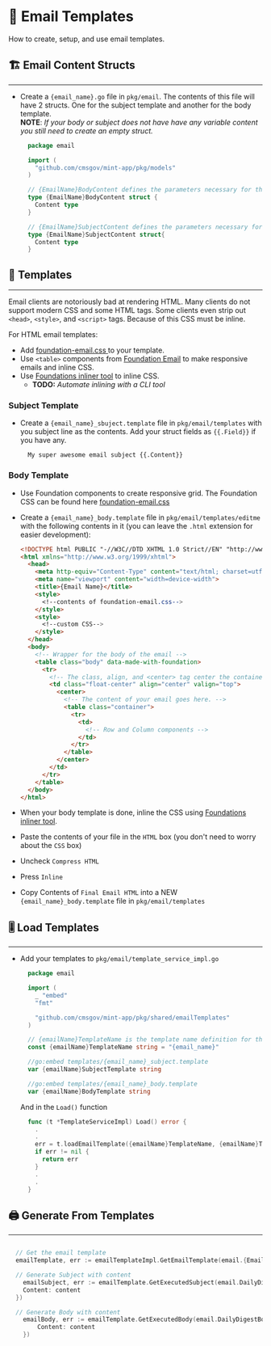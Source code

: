 # 📧 Email Templates

How to create, setup, and use email templates.


## 🏗 Email Content Structs
---

- Create a `{email_name}.go` file in `pkg/email`. The contents of this file will have 2 structs. One for the subject template and another for the body template.<br>
  **NOTE**: *If your body or subject does not have have any variable content you still need to create an empty struct.*

  ```go
    package email

    import (
      "github.com/cmsgov/mint-app/pkg/models"
    )

    // {EmailName}BodyContent defines the parameters necessary for the corresponding email body
    type {EmailName}BodyContent struct {
      Content type
    }

    // {EmailName}SubjectContent defines the parameters necessary for the corresponding email subject
    type {EmailName}SubjectContent struct{
      Content type
    }
  ```


## 📐 Templates
---

Email clients are notoriously bad at rendering HTML. Many clients do not support modern CSS and some HTML tags. Some clients even strip out `<head>`, `<style>`, and `<script>` tags. Because of this CSS must be inline.

For HTML email templates:
- Add [foundation-email.css ](https://github.com/foundation/foundation-emails/blob/develop/dist/foundation-emails.css) to your template.
- Use `<table>` components from [Foundation Email](https://get.foundation/emails/docs/css-guide.html) to make responsive emails and inline CSS.
- Use [Foundations inliner tool](https://get.foundation/emails/inliner.html) to inline CSS.
  - **TODO:** *Automate inlining with a CLI tool*

### Subject Template

- Create a `{email_name}_sbuject.template` file in `pkg/email/templates` with you subject line as the contents. Add your struct fields as `{{.Field}}` if you have any.
  ```plaintext
    My super awesome email subject {{.Content}}
  ```

### Body Template
- Use Foundation components to create responsive grid. The Foundation CSS can be found here [foundation-email.css ](https://github.com/foundation/foundation-emails/blob/develop/dist/foundation-emails.css)
- Create a `{email_name}_body.template` file in `pkg/email/templates/editme` with the following contents in it (you can leave the `.html` extension for easier development):

  ```html
  <!DOCTYPE html PUBLIC "-//W3C//DTD XHTML 1.0 Strict//EN" "http://www.w3.org/TR/xhtml1/DTD/xhtml1-strict.dtd">
  <html xmlns="http://www.w3.org/1999/xhtml">
    <head>
      <meta http-equiv="Content-Type" content="text/html; charset=utf-8">
      <meta name="viewport" content="width=device-width">
      <title>{Email Name}</title>
      <style>
        <!--contents of foundation-email.css-->
      </style>
      <style>
        <!--custom CSS-->
      </style>
    </head>
    <body>
      <!-- Wrapper for the body of the email -->
      <table class="body" data-made-with-foundation>
        <tr>
          <!-- The class, align, and <center> tag center the container -->
          <td class="float-center" align="center" valign="top">
            <center>
              <!-- The content of your email goes here. -->
              <table class="container">
                <tr>
                  <td>
                    <!-- Row and Column components -->
                  </td>
                </tr>
              </table>
            </center>
          </td>
        </tr>
      </table>
    </body>
  </html>
  ```

- When your body template is done, inline the CSS using [Foundations inliner tool](https://get.foundation/emails/inliner.html).
- Paste the contents of your file in the `HTML` box (you don't need to worry about the `CSS` box)
- Uncheck `Compress HTML`
- Press `Inline`
- Copy Contents of `Final Email HTML` into a NEW `{email_name}_body.template` file in `pkg/email/templates`

## 🎚 Load Templates
---
- Add your templates to `pkg/email/template_service_impl.go`
  ```go
    package email

    import (
      _ "embed"
      "fmt"

      "github.com/cmsgov/mint-app/pkg/shared/emailTemplates"
    )

    // {emailName}TemplateName is the template name definition for the corresponding email template
    const {emailName}TemplateName string = "{email_name}"

    //go:embed templates/{email_name}_subject.template
    var {emailName}SubjectTemplate string

    //go:embed templates/{email_name}_body.template
    var {emailName}BodyTemplate string
  ```

  And in the `Load()` function

  ```go
    func (t *TemplateServiceImpl) Load() error {
      .
      .
      err = t.loadEmailTemplate({emailName}TemplateName, {emailName}Template, {emailName}BodyTemplate)
      if err != nil {
        return err
      }
      .
      .
    }
  ```

## 🖨 Generate From Templates
---
```go

  // Get the email template
  emailTemplate, err := emailTemplateImpl.GetEmailTemplate(email.{EmailName}TemplateName)

  // Generate Subject with content
	emailSubject, err := emailTemplate.GetExecutedSubject(email.DailyDigestSubjectContent{
    Content: content
  })

  // Generate Body with content
	emailBody, err := emailTemplate.GetExecutedBody(email.DailyDigestBodyContent{
		Content: content
	})
```
